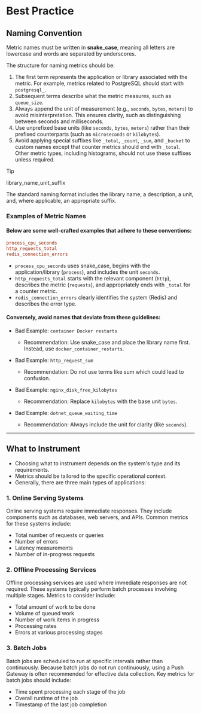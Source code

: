 # Best Practice

## Naming Convention
Metric names must be written in **snake_case**, meaning all letters are lowercase and words are separated by underscores.

The structure for naming metrics should be:
1. The first term represents the application or library associated with the metric. For example, metrics related to PostgreSQL should start with `postgresql_`.
2. Subsequent terms describe what the metric measures, such as `queue_size`.
3. Always append the unit of measurement (e.g., `seconds`, `bytes`, `meters`) to avoid misinterpretation. This ensures clarity, such as distinguishing between seconds and milliseconds.
4. Use unprefixed base units (like `seconds`, `bytes`, `meters`) rather than their prefixed counterparts (such as `microseconds` or `kilobytes`).
5. Avoid applying special suffixes like `_total`, `_count`, `_sum`, and `_bucket` to custom names except that counter metrics should end with `_total`. Other metric types, including histograms, should not use these suffixes unless required.

> [!TIP]
> library_name_unit_suffix

The standard naming format includes the library name, a description, a unit, and, where applicable, an appropriate suffix.

### Examples of Metric Names
#### Below are some well-crafted examples that adhere to these conventions:

```ini
process_cpu_seconds
http_requests_total
redis_connection_errors
```

- `process_cpu_seconds` uses snake_case, begins with the application/library (`process`), and includes the unit `seconds`.
- `http_requests_total` starts with the relevant component (`http`), describes the metric (`requests`), and appropriately ends with `_total` for a counter metric.
- `redis_connection_errors` clearly identifies the system (Redis) and describes the error type.

#### Conversely, avoid names that deviate from these guidelines:
- Bad Example: `container Docker restarts`
    - Recommendation: Use snake_case and place the library name first. Instead, use `docker_container_restarts`.

- Bad Example: `http_request_sum`
    - Recommendation: Do not use terms like sum which could lead to confusion.

- Bad Example: `nginx_disk_free_kilobytes`
    - Recommendation: Replace `kilobytes` with the base unit `bytes`.

- Bad Example: `dotnet_queue_waiting_time`
    - Recommendation: Always include the unit for clarity (like `seconds`).

---

## What to Instrument
- Choosing what to instrument depends on the system's type and its requirements. 
- Metrics should be tailored to the specific operational context. 
- Generally, there are three main types of applications:

### 1. Online Serving Systems
Online serving systems require immediate responses. They include components such as databases, web servers, and APIs. Common metrics for these systems include:
- Total number of requests or queries
- Number of errors
- Latency measurements
- Number of in-progress requests

### 2. Offline Processing Services
Offline processing services are used where immediate responses are not required. These systems typically perform batch processes involving multiple stages. Metrics to consider include:
- Total amount of work to be done
- Volume of queued work
- Number of work items in progress
- Processing rates
- Errors at various processing stages

### 3. Batch Jobs
Batch jobs are scheduled to run at specific intervals rather than continuously. Because batch jobs do not run continuously, using a Push Gateway is often recommended for effective data collection. Key metrics for batch jobs should include:
- Time spent processing each stage of the job
- Overall runtime of the job
- Timestamp of the last job completion
